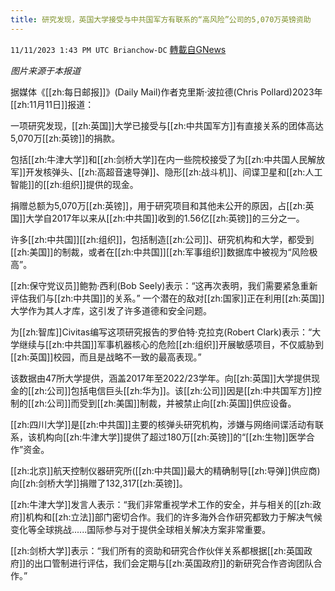 ```yaml
---
title: 研究发现，英国大学接受与中共国军方有联系的“高风险”公司的5,070万英镑资助
---
```

`11/11/2023 1:43 PM UTC Brianchow-DC` [轉載自GNews](https://gnews.org/articles/1961460)

*图片来源于本报道*

据媒体《[[zh:每日邮报]]》(Daily Mail)作者克里斯·波拉德(Chris Pollard)2023年[[zh:11月11日]]报道：

一项研究发现，[[zh:英国]]大学已接受与[[zh:中共国军方]]有直接关系的团体高达5,070万[[zh:英镑]]的捐款。

包括[[zh:牛津大学]]和[[zh:剑桥大学]]在内一些院校接受了为[[zh:中共国人民解放军]]开发核弹头、[[zh:高超音速导弹]]、隐形[[zh:战斗机]]、间谍卫星和[[zh:人工智能]]的[[zh:组织]]提供的现金。

捐赠总额为5,070万[[zh:英镑]]，用于研究项目和其他未公开的原因，占[[zh:英国]]大学自2017年以来从[[zh:中共国]]收到的1.56亿[[zh:英镑]]的三分之一。

许多[[zh:中共国]][[zh:组织]]，包括制造[[zh:公司]]、研究机构和大学，都受到[[zh:美国]]的制裁，或者在[[zh:中共国]][[zh:军事组织]]数据库中被视为“风险极高”。

[[zh:保守党议员]]鲍勃·西利(Bob Seely)表示：“这再次表明，我们需要紧急重新评估我们与[[zh:中共国]]的关系。” 一个潜在的敌对[[zh:国家]]正在利用[[zh:英国]]大学作为其人才库，这引发了许多道德和安全问题。

为[[zh:智库]]Civitas编写这项研究报告的罗伯特·克拉克(Robert Clark)表示：“大学继续与[[zh:中共国]]军事机器核心的危险[[zh:组织]]开展敏感项目，不仅威胁到[[zh:英国]]校园，而且是战略不一致的最高表现。”

该数据由47所大学提供，涵盖2017年至2022/23学年。向[[zh:英国]]大学提供现金的[[zh:公司]]包括电信巨头[[zh:华为]]。该[[zh:公司]]因是[[zh:中共国军方]]控制的[[zh:公司]]而受到[[zh:美国]]制裁，并被禁止向[[zh:英国]]供应设备。

[[zh:四川大学]]是[[zh:中共国]]主要的核弹头研究机构，涉嫌与网络间谍活动有联系，该机构向[[zh:牛津大学]]提供了超过180万[[zh:英镑]]的“[[zh:生物]]医学合作”资金。

[[zh:北京]]航天控制仪器研究所([[zh:中共国]]最大的精确制导[[zh:导弹]]供应商)向[[zh:剑桥大学]]捐赠了132,317[[zh:英镑]]。

[[zh:牛津大学]]发言人表示：“我们非常重视学术工作的安全，并与相关的[[zh:政府]]机构和[[zh:立法]]部门密切合作。我们的许多海外合作研究都致力于解决气候变化等全球挑战......国际参与对于提供全球相关解决方案非常重要。

[[zh:剑桥大学]]表示：“我们所有的资助和研究合作伙伴关系都根据[[zh:英国政府]]的出口管制进行评估，我们会定期与[[zh:英国政府]]的新研究合作咨询团队合作。”
